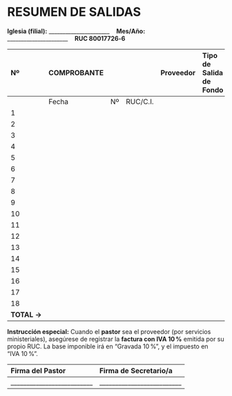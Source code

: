 # RESUMEN DE SALIDAS

**Iglesia (filial):** \_\_\_\_\_\_\_\_\_\_\_\_\_\_\_\_\_\_\_\_\_\_    **Mes/Año:** \_\_\_\_\_\_\_\_\_\_\_\_\_\_\_\_\_\_\_\_\_\_    **RUC 80017726‑6**

| Nº | COMPROBANTE |  |  | Proveedor | Tipo de Salida de Fondo | Concepto | Exenta | Gravada 10 % | IVA 10 % | Gravada 5 % | IVA 5 % | Totales |
| :---- | :---- | :---- | :---- | :---- | :---- | :---- | :---- | :---- | :---- | :---- | :---- | :---- |
|  | Fecha | Nº | RUC/C.I. |  |  |  |  |  |  |  |  |  |
| 1 |  |  |  |  |  |  |  |  |  |  |  |  |
| 2 |  |  |  |  |  |  |  |  |  |  |  |  |
| 3 |  |  |  |  |  |  |  |  |  |  |  |  |
| 4 |  |  |  |  |  |  |  |  |  |  |  |  |
| 5 |  |  |  |  |  |  |  |  |  |  |  |  |
| 6 |  |  |  |  |  |  |  |  |  |  |  |  |
| 7 |  |  |  |  |  |  |  |  |  |  |  |  |
| 8 |  |  |  |  |  |  |  |  |  |  |  |  |
| 9 |  |  |  |  |  |  |  |  |  |  |  |  |
| 10 |  |  |  |  |  |  |  |  |  |  |  |  |
| 11 |  |  |  |  |  |  |  |  |  |  |  |  |
| 12 |  |  |  |  |  |  |  |  |  |  |  |  |
| 13 |  |  |  |  |  |  |  |  |  |  |  |  |
| 14 |  |  |  |  |  |  |  |  |  |  |  |  |
| 15 |  |  |  |  |  |  |  |  |  |  |  |  |
| 16 |  |  |  |  |  |  |  |  |  |  |  |  |
| 17 |  |  |  |  |  |  |  |  |  |  |  |  |
| 18 |  |  |  |  |  |  |  |  |  |  |  |  |
| **TOTAL →** |  |  |  |  |  |  |  |  |  |  |  | **\_\_\_\_\_\_\_\_\_** |

**Instrucción especial:** Cuando el **pastor** sea el proveedor (por servicios ministeriales), asegúrese de registrar la **factura con IVA 10 %** emitida por su propio RUC. La base imponible irá en “Gravada 10 %”, y el impuesto en “IVA 10 %”.

| Firma del Pastor | Firma de Secretario/a |
| :---- | :---- |
| \_\_\_\_\_\_\_\_\_\_\_\_\_\_\_\_\_\_\_\_\_\_\_\_\_\_ | \_\_\_\_\_\_\_\_\_\_\_\_\_\_\_\_\_\_\_\_\_\_\_\_\_\_ |

